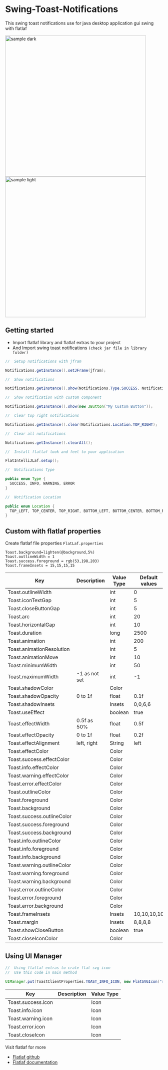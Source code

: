 # Swing-Toast-Notifications

This swing toast notifications use for java desktop application gui swing with flatlaf

<img src="https://github.com/DJ-Raven/swing-toast-notifications/assets/58245926/71965d6a-1fd1-4ab4-b2d7-f7424b9c277e" alt="sample dark" width="450"/>
<img src="https://github.com/DJ-Raven/swing-toast-notifications/assets/58245926/228a958d-ad02-41df-b1aa-b16f7d88deec" alt="sample light" width="450"/>

## Getting started

- Import flatlaf library and flatlaf extras to your project
- And Import swing toast notifications `(check jar file in library folder)`

``` java
//  Setup notifications with jfram

Notifications.getInstance().setJFrame(jfram);

//  Show notifications

Notifications.getInstance().show(Notifications.Type.SUCCESS, Notifications.Location.TOP_CENTER, "Hello");

//  Show notification with custom component

Notifications.getInstance().show(new JButton("My Custom Button"));

//  Clear top right notifications

Notifications.getInstance().clear(Notifications.Location.TOP_RIGHT);

//  Clear all notifications

Notifications.getInstance().clearAll();
```

``` java
//  Install flatlaf look and feel to your application

FlatIntelliJLaf.setup();
```

``` java
//  Notifications Type

public enum Type {
  SUCCESS, INFO, WARNING, ERROR
}

//  Notification Location

public enum Location {
  TOP_LEFT, TOP_CENTER, TOP_RIGHT, BOTTOM_LEFT, BOTTOM_CENTER, BOTTOM_RIGHT
}

```

## Custom with flatlaf properties

Create flatlaf file properties `FlatLaf.properties`

```
Toast.background=lighten(@background,5%)
Toast.outlineWidth = 1
Toast.success.foreground = rgb(53,198,203)
Toast.frameInsets = 15,15,15,15
```

| Key          | Description  | Value Type | Default values |
| ------------ | ------------ |------------|----------------|
| Toast.outlineWidth |  | int | 0 |
| Toast.iconTextGap |  | int | 5 |
| Toast.closeButtonGap |  | int | 5 |
| Toast.arc |  | int | 20 |
| Toast.horizontalGap |  | int | 10 |
| Toast.duration |  | long | 2500 |
| Toast.animation |  | int | 200 |
| Toast.animationResolution |  | int | 5 |
| Toast.animationMove |  | int | 10 |
| Toast.minimumWidth |  | int | 50 |
| Toast.maximumWidth | -1 as not set | int | -1 |
| Toast.shadowColor |  | Color |  |
| Toast.shadowOpacity | 0 to 1f | float | 0.1f |
| Toast.shadowInsets |  | Insets | 0,0,6,6 |
| Toast.useEffect |  | boolean | true |
| Toast.effectWidth | 0.5f as 50% | float | 0.5f |
| Toast.effectOpacity | 0 to 1f | float | 0.2f |
| Toast.effectAlignment | left, right | String | left |
| Toast.effectColor |  | Color |  |
| Toast.success.effectColor |  | Color |  |
| Toast.info.effectColor |  | Color |  |
| Toast.warning.effectColor |  | Color |  |
| Toast.error.effectColor |  | Color |  |
| Toast.outlineColor |  | Color |  |
| Toast.foreground |  | Color |  |
| Toast.background |  | Color |  |
| Toast.success.outlineColor |  | Color |  |
| Toast.success.foreground |  | Color |  |
| Toast.success.background |  | Color |  |
| Toast.info.outlineColor |  | Color |  |
| Toast.info.foreground |  | Color |  |
| Toast.info.background |  | Color |  |
| Toast.warning.outlineColor |  | Color |  |
| Toast.warning.foreground |  | Color |  |
| Toast.warning.background |  | Color |  |
| Toast.error.outlineColor |  | Color |  |
| Toast.error.foreground |  | Color |  |
| Toast.error.background |  | Color |  |
| Toast.frameInsets |  | Insets | 10,10,10,10 |
| Toast.margin |  | Insets | 8,8,8,8 |
| Toast.showCloseButton |  | boolean | true |
| Toast.closeIconColor |  | Color |  |

## Using UI Manager

``` java
//  Using flatlaf extras to crate flat svg icon
//  Use this code in main method

UIManager.put(ToastClientProperties.TOAST_INFO_ICON, new FlatSVGIcon("raven/toast/error.svg"));
```

| Key               | Description  | Value Type    |
| ------------------| ------------ | ------------- |
| Toast.success.icon |  | Icon |
| Toast.info.icon   |  | Icon |
| Toast.warning.icon |  | Icon |
| Toast.error.icon  |  | Icon |
| Toast.closeIcon   |  | Icon |

Visit flatlaf for more

- [Flatlaf github](https://github.com/JFormDesigner/FlatLaf)
- [Flatlaf documentation](https://www.formdev.com/flatlaf/customizing/)
